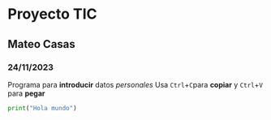 # Proyecto TIC
## Mateo Casas
### 24/11/2023
Programa para **introducir** datos _personales_
Usa `Ctrl`+`C`para **copiar** y `Ctrl`+`V` para **pegar**

```python
print("Hola mundo")
```
